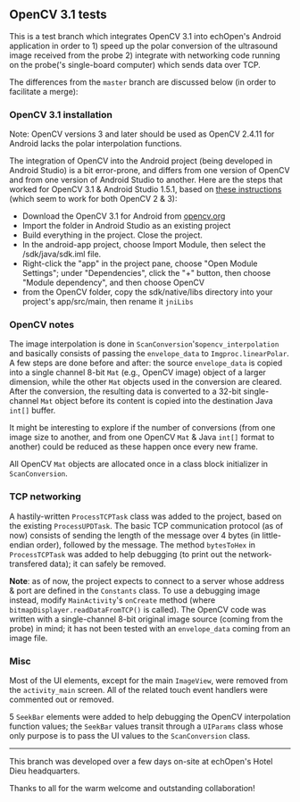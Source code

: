 ## OpenCV 3.1 tests

This is a test branch which integrates OpenCV 3.1 into echOpen's Android application in order to 1) speed up the polar conversion of the ultrasound image received from the probe 2) integrate with networking code running on the probe('s single-board computer) which sends data over TCP.

The differences from the `master` branch are discussed below (in order to facilitate a merge):

### OpenCV 3.1 installation

Note: OpenCV versions 3 and later should be used as OpenCV 2.4.11 for Android lacks the polar interpolation functions.

The integration of OpenCV into the Android project (being developed in Android Studio) is a bit error-prone, and differs from one version of OpenCV and from one version of Android Studio to another. Here are the steps that worked for OpenCV 3.1 & Android Studio 1.5.1, based on [these instructions](http://stackoverflow.com/a/17368359/426790) (which seem to work for both OpenCV 2 & 3):

- Download the OpenCV 3.1 for Android from [opencv.org](http://opencv.org)
- Import the folder in Android Studio as an existing project
- Build everything in the project. Close the project.
- In the android-app project, choose Import Module, then select the <opencv directory>/sdk/java/sdk.iml file.
- Right-click the "app" in the project pane, choose "Open Module Settings"; under "Dependencies", click the "+" button, then choose "Module dependency", and then choose OpenCV
- from the OpenCV folder, copy the sdk/native/libs directory into your project's app/src/main, then rename it `jniLibs`

### OpenCV notes

The image interpolation is done in `ScanConversion`'s`opencv_interpolation` and basically consists of passing the `envelope_data` to `Imgproc.linearPolar`. A few steps are done before and after: the source `envelope_data` is copied into a single channel 8-bit `Mat` (e.g., OpenCV image) object of a larger dimension, while the other `Mat` objects used in the conversion are cleared. After the conversion, the resulting data is converted to a 32-bit single-channel `Mat` object before its content is copied into the destination Java `int[]` buffer.

It might be interesting to explore if the number of conversions (from one image size to another, and from one OpenCV `Mat` & Java `int[]` format to another) could be reduced as these happen once every new frame.

All OpenCV `Mat` objects are allocated once in a class block initializer in `ScanConversion`.

### TCP networking

A hastily-written `ProcessTCPTask` class was added to the project, based on the existing `ProcessUPDTask`. The basic TCP communication protocol (as of now) consists of sending the length of the message over 4 bytes (in little-endian order), followed by the message. The method `bytesToHex` in `ProcessTCPTask` was added to help debugging (to print out the network-transfered data); it can safely be removed.

**Note**: as of now, the project expects to connect to a server whose address & port are defined in the `Constants` class. To use a debugging image instead, modify `MainActivity`'s `onCreate` method (where `bitmapDisplayer.readDataFromTCP()` is called). The OpenCV code was written with a single-channel 8-bit original image source (coming from the probe) in mind; it has not been tested with an `envelope_data` coming from an image file.

### Misc

Most of the UI elements, except for the main `ImageView`, were removed from the `activity_main` screen. All of the related touch event handlers were commented out or removed.

5 `SeekBar` elements were added to help debugging the OpenCV interpolation function values; the `SeekBar` values transit through a `UIParams` class whose only purpose is to pass the UI values to the `ScanConversion` class.

---

This branch was developed over a few days on-site at echOpen's Hotel Dieu headquarters.

Thanks to all for the warm welcome and outstanding collaboration!
